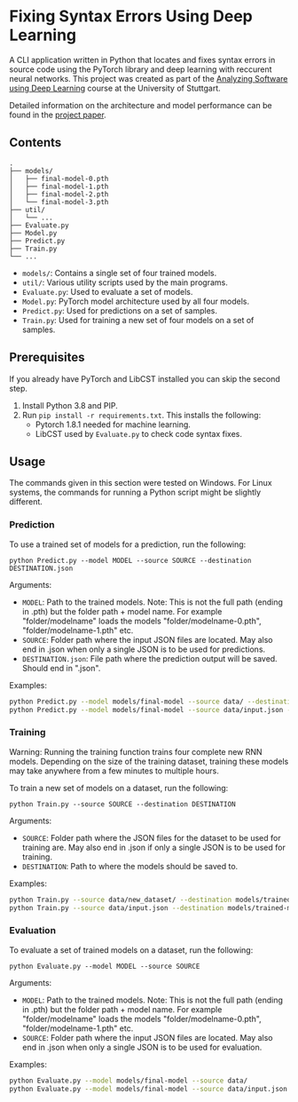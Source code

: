 # Fixing Syntax Errors Using Deep Learning

A CLI application written in Python that locates and fixes syntax errors in source code using the PyTorch library and deep learning with reccurent neural networks.
This project was created as part of the [Analyzing Software using Deep Learning](https://software-lab.org/teaching/summer2021/asdl/) course at the University of Stuttgart.

Detailed information on the architecture and model performance can be found in the [project paper](project-report.pdf).


## Contents

```
.
├── models/
│   ├── final-model-0.pth
│   ├── final-model-1.pth
│   ├── final-model-2.pth
│   └── final-model-3.pth
├── util/
│   └── ...
├── Evaluate.py
├── Model.py
├── Predict.py
├── Train.py
└── ...
```

- `models/`: Contains a single set of four trained models.
- `util/`: Various utility scripts used by the main programs.
- `Evaluate.py`: Used to evaluate a set of models.
- `Model.py`: PyTorch model architecture used by all four models.
- `Predict.py`: Used for predictions on a set of samples.
- `Train.py`: Used for training a new set of four models on a set of samples.

## Prerequisites

If you already have PyTorch and LibCST installed you can skip the second step.

1. Install Python 3.8 and PIP.
2. Run `pip install -r requirements.txt`. This installs the following:
    - Pytorch 1.8.1 needed for machine learning.
    - LibCST used by `Evaluate.py` to check code syntax fixes.

## Usage

The commands given in this section were tested on Windows. For Linux systems, the commands for running a Python script might be slightly different.

### Prediction
To use a trained set of models for a prediction, run the following:

`python Predict.py --model MODEL --source SOURCE --destination DESTINATION.json`

Arguments:
- `MODEL`: Path to the trained models. Note: This is not the full path (ending in .pth) but the folder path + model name. For example "folder/modelname" loads the models "folder/modelname-0.pth", "folder/modelname-1.pth" etc.
- `SOURCE`: Folder path where the input JSON files are located. May also end in .json when only a single JSON is to be used for predictions.
- `DESTINATION.json`: File path where the prediction output will be saved. Should end in ".json".

Examples:
```bash
python Predict.py --model models/final-model --source data/ --destination output.json
python Predict.py --model models/final-model --source data/input.json --destination output.json
```

### Training

Warning: Running the training function trains four complete new RNN models.
Depending on the size of the training dataset, training these models may take anywhere from a few minutes to multiple hours.

To train a new set of models on a dataset, run the following:

`python Train.py --source SOURCE --destination DESTINATION`

Arguments:
- `SOURCE`: Folder path where the JSON files for the dataset to be used for training are. May also end in .json if only a single JSON is to be used for training.
- `DESTINATION`: Path to where the models should be saved to.

Examples:
```bash
python Train.py --source data/new_dataset/ --destination models/trained-model
python Train.py --source data/input.json --destination models/trained-model
```

### Evaluation
To evaluate a set of trained models on a dataset, run the following:

`python Evaluate.py --model MODEL --source SOURCE`

Arguments:
- `MODEL`: Path to the trained models. Note: This is not the full path (ending in .pth) but the folder path + model name. For example "folder/modelname" loads the models "folder/modelname-0.pth", "folder/modelname-1.pth" etc.
- `SOURCE`: Folder path where the input JSON files are located. May also end in .json when only a single JSON is to be used for evaluation.

Examples:
```bash
python Evaluate.py --model models/final-model --source data/
python Evaluate.py --model models/final-model --source data/input.json
```
